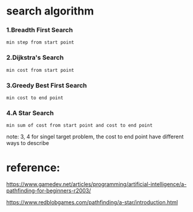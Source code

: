 # search algorithm 

### 1.Breadth First Search
    min step from start point
### 2.Dijkstra's Search
    min cost from start point
### 3.Greedy Best First Search
    min cost to end point
### 4.A Star Search
    min sum of cost from start point and cost to end point

note: 3, 4 for singel target problem, the cost to end point have different ways to describe

# reference:

https://www.gamedev.net/articles/programming/artificial-intelligence/a-pathfinding-for-beginners-r2003/

https://www.redblobgames.com/pathfinding/a-star/introduction.html